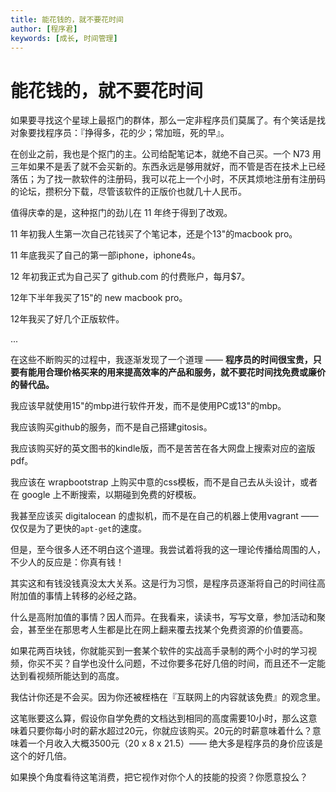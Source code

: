 ```yaml
---
title: 能花钱的，就不要花时间
author: [程序君]
keywords: [成长, 时间管理]
---
```


# 能花钱的，就不要花时间

如果要寻找这个星球上最抠门的群体，那么一定非程序员们莫属了。有个笑话是找对象要找程序员：『挣得多，花的少；常加班，死的早』。

在创业之前，我也是个抠门的主。公司给配笔记本，就绝不自己买。一个 N73 用三年如果不是丢了就不会买新的。东西永远是够用就好，而不管是否在技术上已经落伍；为了找一款软件的注册码，我可以花上一个小时，不厌其烦地注册有注册码的论坛，攒积分下载，尽管该软件的正版价也就几十人民币。

值得庆幸的是，这种抠门的劲儿在 11 年终于得到了改观。

11 年初我人生第一次自己花钱买了个笔记本，还是个13"的macbook pro。

11 年底我买了自己的第一部iphone，iphone4s。

12 年初我正式为自己买了 github.com 的付费账户，每月$7。

12年下半年我买了15"的 new macbook pro。

12年我买了好几个正版软件。

...

在这些不断购买的过程中，我逐渐发现了一个道理 —— __程序员的时间很宝贵，只要有能用合理价格买来的用来提高效率的产品和服务，就不要花时间找免费或廉价的替代品。__

我应该早就使用15"的mbp进行软件开发，而不是使用PC或13"的mbp。

我应该购买github的服务，而不是自己搭建gitosis。

我应该购买好的英文图书的kindle版，而不是苦苦在各大网盘上搜索对应的盗版pdf。

我应该在 wrapbootstrap 上购买中意的css模板，而不是自己去从头设计，或者在 google 上不断搜索，以期碰到免费的好模板。

我甚至应该买 digitalocean 的虚拟机，而不是在自己的机器上使用vagrant —— 仅仅是为了更快的``apt-get``的速度。

但是，至今很多人还不明白这个道理。我尝试着将我的这一理论传播给周围的人，不少人的反应是：你真有钱！

其实这和有钱没钱真没太大关系。这是行为习惯，是程序员逐渐将自己的时间往高附加值的事情上转移的必经之路。

什么是高附加值的事情？因人而异。在我看来，读读书，写写文章，参加活动和聚会，甚至坐在那思考人生都是比在网上翻来覆去找某个免费资源的价值要高。

如果花两百块钱，你就能买到一套某个软件的实战高手录制的两个小时的学习视频，你买不买？自学也没什么问题，不过你要多花好几倍的时间，而且还不一定能达到看视频所能达到的高度。

我估计你还是不会买。因为你还被桎梏在『互联网上的内容就该免费』的观念里。

这笔账要这么算，假设你自学免费的文档达到相同的高度需要10小时，那么这意味着只要你每小时的薪水超过20元，你就应该购买。20元的时薪意味着什么？意味着一个月收入大概3500元（20 x 8 x 21.5）—— 绝大多是程序员的身价应该是这个的好几倍。

如果换个角度看待这笔消费，把它视作对你个人的技能的投资？你愿意投么？

